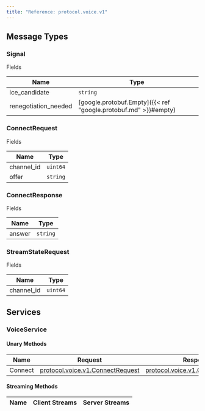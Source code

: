 ```yaml
---
title: "Reference: protocol.voice.v1"
---
```

## Message Types 

### Signal

Fields

| Name | Type |
| ---- | ---- |
| ice_candidate | `string` |
| renegotiation_needed | [google.protobuf.Empty]({{< ref "google.protobuf.md" >}}#empty) |

### ConnectRequest

Fields

| Name | Type |
| ---- | ---- |
| channel_id | `uint64` |
| offer | `string` |

### ConnectResponse

Fields

| Name | Type |
| ---- | ---- |
| answer | `string` |

### StreamStateRequest

Fields

| Name | Type |
| ---- | ---- |
| channel_id | `uint64` |

## Services 

### VoiceService

#### Unary Methods

| Name | Request | Response |
| ---- | ------- | -------- |
|Connect|[protocol.voice.v1.ConnectRequest](#connectrequest)|[protocol.voice.v1.ConnectResponse](#connectresponse)|

#### Streaming Methods

| Name | Client Streams | Server Streams |
| ---- | -------------- | -------------- |
